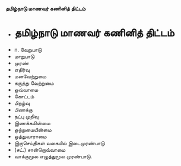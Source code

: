 **தமிழ்நாடு மாணவர் கணினித் திட்டம்**
- # தமிழ்நாடு மாணவர் கணினித் திட்டம்
- n. வேறுபாடு
- மாறுபாடு
- முரண்
- எதிர்வு
- மனவேற்றுமை
- கருத்து வேற்றுமை
- ஒவ்வாமை
- கோட்டம்
- பிறழ்வு
- பிணக்கு
- நட்பு முறிவு
- இணக்கமின்மை
- ஒற்றுமையின்மை
- ஒத்துவாராமை
- இருசெய்திகள் வகையில் இடைமுரண்பாடு
- (சட்.) சான்றொவ்வாமை
- வாக்குமூல எழுத்துமூல முரண்பாடு.


